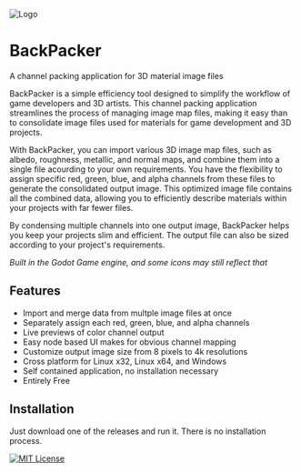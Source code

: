 ![Logo](https://github.com/pemguin005/BackPacker/blob/main/Images/icon.png?raw=true)
# BackPacker

A channel packing application for 3D material image files

BackPacker is a simple efficiency tool designed to simplify the workflow of game developers and 3D artists. This channel packing application streamlines the process of managing image map files, making it easy than to consolidate image files used for materials for game development and 3D projects.

With BackPacker, you can import various 3D image map files, such as albedo, roughness, metallic, and normal maps, and combine them into a single file acourding to your own requirements. You have the flexibility to assign specific red, green, blue, and alpha channels from these files to generate the consolidated output image. This optimized image file contains all the combined data, allowing you to efficiently describe materials within your projects with far fewer files.

By condensing multiple channels into one output image, BackPacker helps you keep your projects slim and efficient. The output file can also be sized according to your project's requirements.

_Built in the Godot Game engine, and some icons may still reflect that_
## Features

- Import and merge data from multple image files at once
- Separately assign each red, green, blue, and alpha channels
- Live previews of color channel output
- Easy node based UI makes for obvious channel mapping
- Customize output image size from 8 pixels to 4k resolutions
- Cross platform for Linux x32, Linux x64, and Windows
- Self contained application, no installation necessary
- Entirely Free


## Installation

Just download one of the releases and run it. There is no installation process.

[![MIT License](https://img.shields.io/badge/License-MIT-green.svg)](https://choosealicense.com/licenses/mit/)

